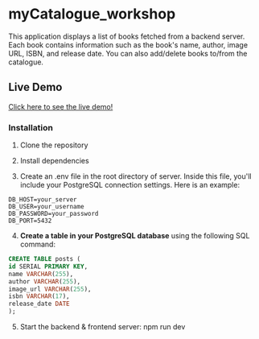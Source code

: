 # myCatalogue_workshop

This application displays a list of books fetched from a backend server. Each book contains information such as the book's name, author, image URL, ISBN, and release date. You can also add/delete books to/from the catalogue.

## Live Demo

[Click here to see the live demo!](https://my-catalogue-834f93.netlify.app/)

### Installation

1. Clone the repository

2. Install dependencies

3. Create an .env file in the root directory of server. Inside this file, you'll include your PostgreSQL connection settings. Here is an example:

```
DB_HOST=your_server
DB_USER=your_username
DB_PASSWORD=your_password
DB_PORT=5432
```

4. **Create a table in your PostgreSQL database** using the following SQL command:

```sql
CREATE TABLE posts (
id SERIAL PRIMARY KEY,
name VARCHAR(255),
author VARCHAR(255),
image_url VARCHAR(255),
isbn VARCHAR(17),
release_date DATE
);
```

5. Start the backend & frontend server: npm run dev
